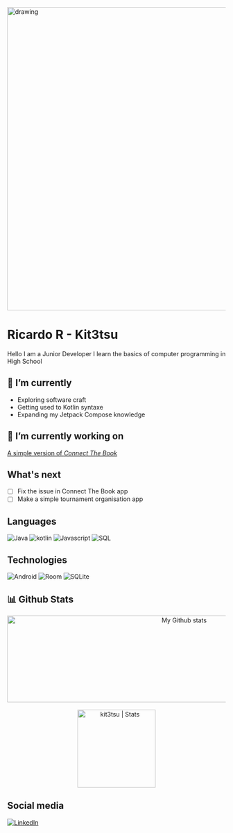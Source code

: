 <img src="https://appinventiv.com/wp-content/uploads/sites/1/2017/06/Key-Skills-of-Successful-mobile-app-developers.jpg" alt="drawing" style="width:700px;"/>

# Ricardo R - Kit3tsu

Hello I am a Junior Developer
I learn the basics of computer programming in High School

## 🌱 I’m currently 
 - Exploring software craft
 - Getting used to Kotlin syntaxe
 - Expanding my Jetpack Compose knowledge

## 🔭 I’m currently working on 

[A simple version of *Connect The Book*](https://github.com/kit3tsu/Connect-The-Books)

## What's next

- [ ] Fix the issue in Connect The Book app
- [ ] Make a simple tournament organisation app

## Languages

<img src="https://img.shields.io/badge/Java-303030?style=for-the-badge&logo=Java" alt="Java"> <img src="https://img.shields.io/badge/Kotlin-303030?style=for-the-badge&logo=kotlin" alt="kotlin"> <img src="https://img.shields.io/badge/Javascript-303030?style=for-the-badge&logo=Javascript" alt="Javascript"> <img src="https://img.shields.io/badge/SQL-303030?style=for-the-badge&logo=SQL" alt="SQL"> 

## Technologies

<img src="https://img.shields.io/badge/Android-303030?style=for-the-badge&logo=Android" alt="Android"> <img src="https://img.shields.io/badge/Room-303030?style=for-the-badge&logo=Room" alt="Room"> <img src="https://img.shields.io/badge/SQLite-303030?style=for-the-badge&logo=SQLite" alt="SQLite">

## 📊 Github Stats

<p align="center">

<img alt="My Github stats" align="center" border-radius="40px" width="800px" height="200px" src="https://github-readme-streak-stats.herokuapp.com/?user=kit3tsu&layout=compact" alt="kit3tsu Stats" />
<br>
<br>

<a href="https://github.com/kit3tsu">
  <img height="180em" src="https://github-readme-stats.vercel.app/api?username=kit3tsu&count_private=true&show_icons=true&include_all_commits=true" alt="kit3tsu | Stats"/>
 
  <br>
</a>
</p>

## Social media

<a href="https://www.linkedin.com/in/ricardo-rutabare/" target="_blank"><img src="https://img.shields.io/badge/LinkedIn-Rutabare%20Ricardo-0e76a8?style=for-the-badge&logo=linkedin" alt="LinkedIn"></a>
<!--
**kit3tsu/kit3tsu** is a ✨ _special_ ✨ repository because its `README.md` (this file) appears on your GitHub profile.

Here are some ideas to get you started:

Here are some ideas to get you started:

- 🔭 I’m currently working on ...
- 🌱 I’m currently learning ...
- 👯 I’m looking to collaborate on ...
- 🤔 I’m looking for help with ...
- 💬 Ask me about ...
- 📫 How to reach me: ...
- 😄 Pronouns: ...
- ⚡ Fun fact: ...
-->

